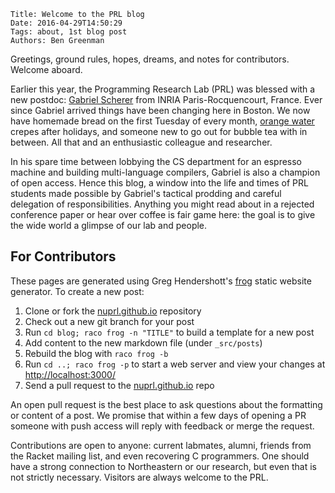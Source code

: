     Title: Welcome to the PRL blog
    Date: 2016-04-29T14:50:29
    Tags: about, 1st blog post
    Authors: Ben Greenman

Greetings, ground rules, hopes, dreams, and notes for contributors.
Welcome aboard.

<!-- more -->

Earlier this year, the Programming Research Lab (PRL) was blessed with a new
 postdoc: [Gabriel Scherer](http://gallium.inria.fr/~scherer/) from INRIA
 Paris-Rocquencourt, France.
Ever since Gabriel arrived things have been changing here in Boston.
We now have homemade bread on the first Tuesday of every month,
 [orange water](https://en.wikipedia.org/wiki/Orange_flower_water) crepes
 after holidays, and someone new to go out for bubble tea with in between.
All that and an enthusiastic colleague and researcher.

In his spare time between lobbying the CS department for an espresso machine and
 building multi-language compilers, Gabriel is also a champion of open access.
Hence this blog, a window into the life and times of PRL students made
 possible by Gabriel's tactical prodding and careful delegation of responsibilities.
Anything you might read about in a rejected conference paper or hear over
 coffee is fair game here: the goal is to give the wide world a glimpse of
 our lab and people.


## For Contributors

These pages are generated using Greg Hendershott's [frog](https://github.com/greghendershott/frog)
 static website generator.
To create a new post:

   1. Clone or fork the [nuprl.github.io](https://github.com/nuprl/nuprl.github.io) repository
   2. Check out a new git branch for your post
   3. Run `cd blog; raco frog -n "TITLE"` to build a template for a new post
   4. Add content to the new markdown file (under `_src/posts`)
   5. Rebuild the blog with `raco frog -b`
   6. Run `cd ..; raco frog -p` to start a web server and view your changes at [http://localhost:3000/](http://localhost:3000/)
   7. Send a pull request to the [nuprl.github.io](https://github.com/nuprl/nuprl.github.io) repo

An open pull request is the best place to ask questions about the formatting
or content of a post.
We promise that within a few days of opening a PR someone with push access will
reply with feedback or merge the request.

Contributions are open to anyone: current labmates, alumni, friends from the
 Racket mailing list, and even recovering C programmers.
One should have a strong connection to Northeastern or our research, but
 even that is not strictly necessary.
Visitors are always welcome to the PRL.

